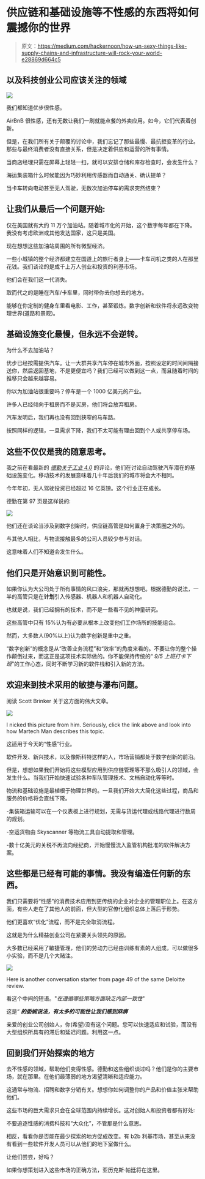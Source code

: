 # 供应链和基础设施等不性感的东西将如何震撼你的世界

> 原文：<https://medium.com/hackernoon/how-un-sexy-things-like-supply-chains-and-infrastructure-will-rock-your-world-e28869d664c5>

## 以及科技创业公司应该关注的领域

![](img/ea74708d59229d0b862b93aa618a8353.png)

我们都知道优步很性感。

AirBnB 很性感，还有无数让我们一刷就能点餐的外卖应用。如今，它们代表着创新。

但是，在我们所有关于颠覆的讨论中，我们忘记了那些最慢、最抗拒变革的行业。那些与最终消费者没有直接关系，但是决定着供应和运营的所有事情。

当商店经理只需在屏幕上轻轻一扫，就可以安排仓储和库存检查时，会发生什么？

海运集装箱什么时候能因为巧妙利用传感器而自动通关、确认提单？

当卡车转向电动甚至无人驾驶，无数次加油停车的需求突然结束？

## **让我们从最后一个问题开始:**

仅在美国就有大约 11 万个加油站。随着城市化的开始，这个数字每年都在下降。我没有考虑欧洲或其他发达国家，这只是美国。

现在想想这些加油站周围的所有微型经济。

一些小城镇的整个经济都建立在国道上的旅行者身上——卡车司机之类的人在那里花钱。我们谈论的是成千上万人创业和投资的利基市场。

他们会在我们这一代消失。

取而代之的是睡在汽车/卡车里，同时带你去你想去的地方。

能够在你定制的健身车里看电影、工作，甚至锻炼。数字创新和软件将永远改变物理世界(道路和景观)。

## **基础设施变化最慢，但永远不会逆转。**

为什么不去加油站？

优步已经按需提供汽车。让一大群共享汽车停在城市外面，按照设定的时间间隔接送你，然后返回基地，不是更便宜吗？我们已经可以做到这一点，而且随着时间的推移只会越来越容易。

你以为加油站很重要吗？停车是一个 1000 亿美元的产业。

许多人已经倾向于租房而不是买房，他们将会放弃租房。

汽车发明后，我们再也没有回到狭窄的马车路。

按照同样的逻辑，一旦需求下降，我们不太可能有理由回到个人或共享停车场。

## **这些不仅仅是我的随意思考。**

我之前在看最新的 [*德勤关于工业 4.0*](https://www2.deloitte.com/insights/us/en/deloitte-review.html) 的评论，他们在讨论自动驾驶汽车潜在的基础设施变化。移动技术的发展意味着几十年后我们的城市将会大不相同。

今年年初，无人驾驶投资已经超过 16 亿英镑。这个行业正在成长。

德勤在第 97 页是这样说的:

![](img/5d2f0891eae03985726949aefd2fcbe8.png)

他们还在谈论当涉及到数字创新时，供应链高管是如何置身于决策圈之外的。

与其他人相比，与物流接触最多的公司人员较少参与对话。

这意味着人们不知道会发生什么。

## 他们只是开始意识到可能性。

如果你认为大公司处于所有事情的风口浪尖，那就再想想吧。根据德勤的说法，一半的高管只是在**计划**引入传感器、机器人和机器人自动化。

也就是说，我们已经拥有的技术，而不是一些看不见的神童研究。

这些高管中只有 15%认为有必要从根本上改变他们工作场所的技能组合。

然而，大多数人(90%以上)认为数字创新是重中之重。

“数字创新”的概念是从“改善业务流程”和“效率”的角度来看的。不要让你的整个操作颠倒过来，而这正是这项技术实际做的。你不能保持传统的“ *9/5 上班打卡下班*”的工作心态，同时不断学习新的软件栈和引入新的方法。

## **欢迎来到技术采用的敏捷与瀑布问题。**

阅读 Scott Brinker 关于这方面的伟大文章。

![](img/362f930a715e79c0d55ad4e9426312ba.png)

I nicked this picture from him. Seriously, click the link above and look into how Martech Man describes this topic.

这适用于今天的“性感”行业。

软件开发、新兴技术，以及像斯科特这样的人，市场营销都处于数字创新的前沿。

但是，想想如果我们开始将这些模型应用到供应链管理等不那么吸引人的领域，会发生什么。当我们开始快速试验各种车队管理技术、文档自动化等等时。

物流和基础设施是最植根于物理世界的。一旦我们开始大大简化这些过程，商品和服务的价格将会直线下降。

-集装箱运输可以在一个仪表板上进行规划，无需与货运代理或线路代理进行数周的规划。

-空运货物由 Skyscanner 等物流工具自动提取和管理。

-数十亿美元的关税不再流向经纪商，开始慢慢流入监管机构批准的软件解决方案。

## **这些都是已经有可能的事情。我没有编造任何新的东西。**

我们只需要将“性感”的消费技术应用到更传统的企业对企业的管理职位上。在这方面，有些人走在了其他人的前面，但大型的官僚化组织总体上落后于形势。

他们更喜欢“优化”流程，而不是完全取消流程。

这就是为什么精益创业公司在紧要关头领先的原因。

大多数已经采用了敏捷管理，他们的劳动力已经由训练有素的人组成，可以做很多小实验，而不是几个大赌注。

![](img/7a68c9bd5ef6ab27a8a66d4333f1dc13.png)

Here is another conversation starter from page 49 of the same Deloitte review.

看这个中间的短语。"*在遵循哪些策略方面缺乏内部一致性*"

这是“ ***的委婉说法，有太多的可能性让我们感到麻痹***

亲爱的创业公司创始人，你(希望)没有这个问题。您可以快速适应和试验，而没有大型组织所具有的滞后和延迟问题。利用这一点。

## **回到我们开始探索的地方**

去不性感的领域，帮助他们变得性感。德勤和这些组织谈过吗？他们是你的主要市场，就在那里。在他们最薄弱的地方渴望清晰和适应能力。

这通常与物流、招聘和数字分销有关。想想你如何调整你的产品和价值主张来帮助他们。

这些市场的巨大需求只会在全球范围内持续增长。这对创始人和投资者都有好处:

不要追逐性感的消费科技和“大众化”，不管那是什么意思。

相反，看看你是否能在最少探索的地方促成改变。有 b2b 利基市场，甚至从来没有看到一些软件开发人员可以从他们的地下室做什么。

让他们尝尝，好吗？

如果你想策划进入这些市场的正确方法，亚历克斯·帕廷将在这里。